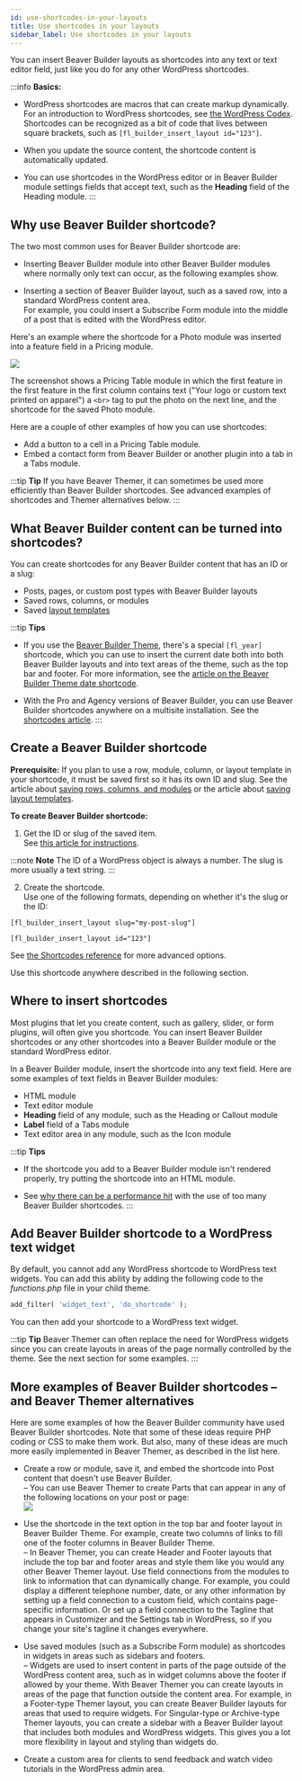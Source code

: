 ```yaml
---
id: use-shortcodes-in-your-layouts
title: Use shortcodes in your layouts
sidebar_label: Use shortcodes in your layouts
---
```


You can insert Beaver Builder layouts as shortcodes into any text or text
editor field, just like you do for any other WordPress shortcodes.

:::info **Basics:**
* WordPress shortcodes are macros that can create markup dynamically. For an introduction to WordPress shortcodes, see [the WordPress Codex](https://developer.wordpress.org/plugins/shortcodes/). Shortcodes can be recognized as a bit of code that lives between square brackets, such as `[fl_builder_insert_layout id="123"]`.

* When you update the source content, the shortcode content is automatically updated.

* You can use shortcodes in the WordPress editor or in Beaver Builder module settings fields that accept text, such as the **Heading** field of the Heading module.
:::

##  Why use Beaver Builder shortcode?

The two most common uses for Beaver Builder shortcode are:

* Inserting Beaver Builder module into other Beaver Builder modules where normally only text can occur, as the following examples show.

* Inserting a section of Beaver Builder layout, such as a saved row, into a standard WordPress content area.  
For example, you could insert a Subscribe Form module into the middle of a
post that is edited with the WordPress editor.

Here's an example where the shortcode for a Photo module was inserted into a
feature field in a Pricing module.

![](/img/how-to-tips-shortcodes-in-layout-1.png)

The screenshot shows a Pricing Table module in which the first feature in the
first feature in the first column contains text ("Your logo or custom text
printed on apparel") a `<br>` tag to put the photo on the next line, and the
shortcode for the saved Photo module.

Here are a couple of other examples of how you can use shortcodes:

  * Add a button to a cell in a Pricing Table module.
  * Embed a contact form from Beaver Builder or another plugin into a tab in a Tabs module.

:::tip **Tip**
If you have Beaver Themer, it can sometimes be used more efficiently
than Beaver Builder shortcodes. See advanced examples of shortcodes and Themer
alternatives below.
:::

## What Beaver Builder content can be turned into shortcodes?

You can create shortcodes for any Beaver Builder content that has an ID or a
slug:

  * Posts, pages, or custom post types with Beaver Builder layouts
  * Saved rows, columns, or modules
  * Saved [layout templates](/./general/glossary#layout-template-bb)

:::tip **Tips**

  * If you use the [Beaver Builder Theme](https://www.wpbeaverbuilder.com/wordpress-framework-theme/), there's a special `[fl_year]` shortcode, which you can use to insert the current date both into both Beaver Builder layouts and into text areas of the theme, such as the top bar and footer. For more information, see the [article on the Beaver Builder Theme date shortcode](/bb-theme/defaults-for-layouts-content/shortcode-for-current-date.md).

  * With the Pro and Agency versions of Beaver Builder, you can use Beaver Builder shortcodes anywhere on a multisite installation. See the [shortcodes article](/beaver-builder/advanced-builder-techniques/shortcodes/use-shortcodes-in-your-layouts.md).
:::

## Create a Beaver Builder shortcode

**Prerequisite:** If you plan to use a row, module, column, or layout template
in your shortcode, it must be saved first so it has its own ID and slug. See
the article about [saving rows, columns, and modules](/beaver-builder/layouts/templates/save-a-row-column-or-module-for-reuse.md) or the article about [saving layout templates](/beaver-builder/layouts/templates/create-and-save-a-custom-layout-template.md).

**To create Beaver Builder shortcode:**

1. Get the ID or slug of the saved item.   
See [this article for instructions](/beaver-builder/advanced-builder-techniques/shortcodes/get-the-slug-or-id-for-a-shortcode.md).  

:::note **Note**
The ID of a WordPress object is always a number. The slug is more
usually a text string.
:::

  2. Create the shortcode.   
Use one of the following formats, depending on whether it's the slug or the ID:

  ```markup
  [fl_builder_insert_layout slug="my-post-slug"]
  ```
  ```markup
  [fl_builder_insert_layout id="123"]
  ```

See [the Shortcodes reference](/beaver-builder/advanced-builder-techniques/shortcodes/shortcode-reference.md) for more advanced
options.

Use this shortcode anywhere described in the following section.

## Where to insert shortcodes

Most plugins that let you create content, such as gallery, slider, or form
plugins, will often give you shortcode. You can insert Beaver Builder
shortcodes or any other shortcodes into a Beaver Builder module or the
standard WordPress editor.

In a Beaver Builder module, insert the shortcode into any text field. Here are
some examples of text fields in Beaver Builder modules:

  * HTML module
  * Text editor module
  * **Heading** field of any module, such as the Heading or Callout module
  * **Label** field of a Tabs module
  * Text editor area in any module, such as the Icon module

:::tip **Tips**
* If the shortcode you add to a Beaver Builder module isn't rendered properly, try putting the shortcode into an HTML module.

* See [why there can be a performance hit](/beaver-builder/advanced-builder-techniques/shortcodes/shortcode-performance.md) with the use of too many Beaver Builder shortcodes.
:::

## Add Beaver Builder shortcode to a WordPress text widget

By default, you cannot add any WordPress shortcode to WordPress text widgets.
You can add this ability by adding the following code to the _functions.php_
file in your child theme.

```php
add_filter( 'widget_text', 'do_shortcode' );
```

You can then add your shortcode to a WordPress text widget.

:::tip **Tip**
Beaver Themer can often replace the need for WordPress widgets since
you can create layouts in areas of the page normally controlled by the theme.
See the next section for some examples.
:::

## More examples of Beaver Builder shortcodes – and Beaver Themer alternatives

Here are some examples of how the Beaver Builder community have used Beaver
Builder shortcodes. Note that some of these ideas require PHP coding or CSS to
make them work. But also, many of these ideas are much more easily implemented
in Beaver Themer, as described in the list here.

  * Create a row or module, save it, and embed the shortcode into Post content that doesn't use Beaver Builder.  
– You can use Beaver Themer to create Parts that can appear in any of the
following locations on your post or page:  
![](/img/how-to-tips-shortcodes-in-layout-2.png)

  * Use the shortcode in the text option in the top bar and footer layout in Beaver Builder Theme. For example, create two columns of links to fill one of the footer columns in Beaver Builder Theme.  
– In Beaver Themer, you can create Header and Footer layouts that include the
top bar and footer areas and style them like you would any other Beaver Themer
layout. Use field connections from the modules to link to information that can
dynamically change. For example, you could display a different telephone
number, date, or any other information by setting up a field connection to a
custom field, which contains page-specific information. Or set up a field
connection to the Tagline that appears in Customizer and the Settings tab in
WordPress, so if you change your site's tagline it changes everywhere.

  * Use saved modules (such as a Subscribe Form module) as shortcodes in widgets in areas such as sidebars and footers.  
– Widgets are used to insert content in parts of the page outside of the
WordPress content area, such as in widget columns above the footer if allowed
by your theme. With Beaver Themer you can create layouts in areas of the page
that function outside the content area. For example, in a Footer-type Themer
layout, you can create Beaver Builder layouts for areas that used to require
widgets. For Singular-type or Archive-type Themer layouts, you can create a
sidebar with a Beaver Builder layout that includes both modules and WordPress
widgets. This gives you a lot more flexibility in layout and styling than
widgets do.

  * Create a custom area for clients to send feedback and watch video tutorials in the WordPress admin area.
